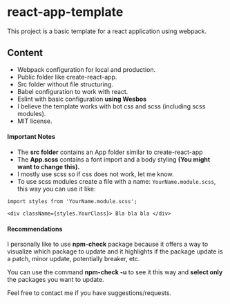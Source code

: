 # react-app-template
This project is a basic template for a react application using webpack.

## Content
* Webpack configuration for local and production.
* Public folder like create-react-app.
* Src folder without file structuring.
* Babel configuration to work with react.
* Eslint with basic configuration **using Wesbos**
* I believe the template works with bot css and scss (including scss modules).
* MIT license.

#### Important Notes

* The **src folder** contains an App folder similar to create-react-app
* The **App.scss** contains a font import and a body styling **(You might want to change this).**
* I mostly use scss so if css does not work, let me know.
* To use scss modules create a file with a name: ```YourName.module.scss```, this way you can use it like:
```
import styles from 'YourName.module.scss';

<div className={styles.YourClass}> Bla bla bla </div>
```

#### Recommendations

I personally like to use **npm-check** package because it offers a way to visualize which package to update and it highlights
if the package update is a patch, minor update, potentially breaker, etc.

You can use the command **npm-check -u** to see it this way and **select only** the packages you want to update.

Feel free to contact me if you have suggestions/requests.
